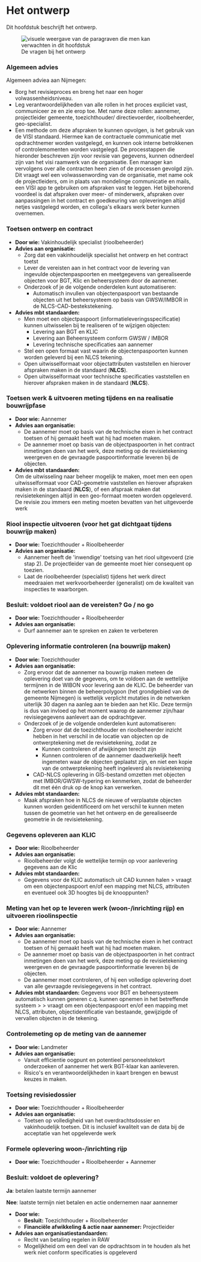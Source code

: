 # Het ontwerp 

Dit hoofdstuk beschrijft het ontwerp. 

<figure>
<img src="../images/ontwerp.png" alt="visuele weergave van de paragraven die men kan verwachten in dit hoofdstuk">
<figcaption>De vragen bij het ontwerp</caption>
</figure>


### Algemeen advies
Algemeen adviea aan Nijmegen:
* Borg het revisieproces en breng het naar een hoger  volwassenheidsniveau.
* Leg verantwoordelijkheden van alle rollen in het proces expliciet vast, communiceer ze en zie erop toe. Met name deze rollen: aannemer, projectleider gemeente, toezichthouder/ directievoerder, rioolbeheerder, geo-specialist.
* Een methode om deze afspraken te kunnen opvolgen, is het gebruik van de VISI standaard. Hiermee kan de contractuele communicatie met opdrachtnemer worden vastgelegd, en kunnen ook interne betrokkenen of controlemomenten worden vastgelegd. De processtappen die hieronder beschreven zijn voor revisie van gegevens, kunnen odnerdeel zijn van het visi raamwerk van de organisatie. Een manager kan vervolgens over alle contracten heen zien of de processen gevolgd zijn. Dit vraagt wel een volwassenwording van de organisatie, met name ook de projectleiders, om in plaats van mondelinge communicatie en mails, een VISI app te gebruiken om afspraken vast te leggen. Het bijbehorend voordeel is dat afspraken over meer- of minderwerk, afspraken over aanpassingen in het contract en goedkeuring van opleveringen altijd netjes vastgelegd worden, en collega's elkaars werk beter kunnen overnemen.  

### Toetsen ontwerp en contract

* **Door wie:** Vakinhoudelijk specialist (rioolbeheerder)  
* **Advies aan organisatie:**  
  * Zorg dat een vakinhoudelijk specialist het ontwerp en het contract toetst 
  * Lever de vereisten aan in het contract voor de levering van ingevulde objectenpaspoorten en meetgegevens van gerealiseerde objecten voor BGT, Klic en beheersysteem door de aannemer.
  * Onderzoek of je de volgende onderdelen kunt automatiseren:
    * Automatisch invullen van objectenpaspoort van bestaande objecten uit het beheersysteem op basis van GWSW/IMBOR in de NLCS-CAD-bestekstekening.   
* **Advies mbt standaarden:**  
  * Men moet een objectpaspoort (informatieleveringsspecificatie) kunnen uitwisselen bij te realiseren of te wijzigen objecten: 
    * Levering aan BGT en KLIC
    * Levering aan Beheersysteem conform GWSW / IMBOR
    * Levering technische specificaties aan aannemer  
  * Stel een open formaat vast waarin de objectenpaspoorten kunnen worden geleverd bij een NLCS tekening.
  * Open uitwisselformaat voor objectattributen vaststellen en hierover afspraken maken in de standaard (**NLCS**).
  * Open uitwisselformaat voor technische specificaties vaststellen en hierover afspraken maken in de standaard (**NLCS**).

### Toetsen werk & uitvoeren meting tijdens en na realisatie bouwrijpfase
* **Door wie:** Aannemer  
* **Advies aan organisatie:**  
    * De aannemer moet op basis van de technische eisen in het contract toetsen of hij gemaakt  heeft wat hij had moeten maken.
    * De aannemer moet op basis van de objectpaspoorten in het contract inmetingen doen van het werk, deze meting op de revisietekening weergeven en de gevraagde paspoortinformatie leveren bij de objecten.
* **Advies mbt standaarden:**  
Om de uitwisseling naar beheer mogelijk te maken, moet men een open uitwisselformaat voor CAD-geometrie vaststellen en hierover afspraken maken in de standaard (**NLCS**), of een afspraak maken dat revisietekeningen altijd in een geo-formaat moeten worden opgeleverd. De revisie zou immers een meting moeten bevatten van het uitgevoerde werk 


### Riool inspectie uitvoeren (voor het gat dichtgaat tijdens bouwrijp maken)
* **Door wie:** Toezichthouder + Rioolbeheerder  
* **Advies aan organisatie:**  
  * Aannemer heeft de 'inwendige' toetsing van het riool uitgevoerd (zie stap 2). De projectleider van de gemeente moet hier consequent op toezien.
  * Laat de rioolbeheerder (specialist) tijdens het werk direct meedraaien met werkvoorbeheerder (generalist) om de kwaliteit van inspecties te waarborgen.


### Besluit: voldoet riool aan de vereisten? Go / no go  
* **Door wie:** Toezichthouder + Rioolbeheerder  
* **Advies aan organisatie:**  
  * Durf aannemer aan te spreken en zaken te verbeteren


### Oplevering informatie controleren (na bouwrijp maken)  
* **Door wie:** Toezichthouder  
* **Advies aan organisatie:**  
  * Zorg ervoor dat de aannemer na bouwrijp maken meteen de oplevering doet van de gegevens, om te voldoen aan de wettelijke termijnen in de WIBON voor levering aan de KLIC. De beheerder van de netwerken binnen de beheerpolygoon (het grondgebied van de gemeente Nijmegen) is wettelijk verplicht mutaties in de netwerken uiterlijk 30 dagen na aanleg aan te bieden aan het Klic. Deze termijn is dus van invloed op het moment waarop de aannemer zijn/haar revisiegegevens aanlevert aan de opdrachtgever.
  * Onderzoek of je de volgende onderdelen kunt automatiseren:
    * Zorg ervoor dat de toezichthouder en rioolbeheerder inzicht hebben in het verschil in de locatie van objecten op de ontwerptekening met de revisietekening, zodat ze 
      * Kunnen controleren of afwijkingen terecht zijn
      * Kunnen controleren of de aannemer daadwerkelijk heeft ingemeten waar de objecten geplaatst zijn, en niet een kopie van de ontwerptekening heeft ingeleverd als revisietekening
    * CAD-NLCS oplevering in GIS-bestand omzetten met objecten met IMBOR/GWSW-typering en kenmerken, zodat de beheerder dit met één druk op de knop kan verwerken.  
* **Advies mbt standaarden:** 
  * Maak afspraken hoe in NLCS de nieuwe of verplaatste objecten kunnen worden geidentificeerd om het verschil te kunnen meten tussen de geometrie van het het ontwerp en de gerealiseerde geometrie in de revisietekening.

  
### Gegevens opleveren aan KLIC  
* **Door wie:** Rioolbeheerder
* **Advies aan organisatie:**  
  * Rioolbeheerder volgt de wettelijke termijn op voor aanlevering gegevens aan de Klic
* **Advies mbt standaarden:** 
  * Gegevens voor de KLIC automatisch uit CAD kunnen halen > vraagt om een objectenpaspoort en/of een mapping met NLCS, attributen en eventueel ook 3D hoogtes bij de knooppunten?  

### Meting van het op te leveren werk (woon-/inrichting rijp) en uitvoeren rioolinspectie  
* **Door wie:** Aannemer  
* **Advies aan organisatie:**  
    * De aannemer moet op basis van de technische eisen in het contract toetsen of hij gemaakt  heeft wat hij had moeten maken.
    * De aannemer moet op basis van de objectpaspoorten in het contract inmetingen doen van het werk, deze meting op de revisietekening weergeven en de gevraagde paspoortinformatie leveren bij de objecten.
    * De aannemer moet controleren, of hij een volledige oplevering doet van alle gevraagde revisiegegevens in het contract.
* **Advies mbt standaarden:** 
  Gegevens voor BGT en beheersysteem automatisch kunnen generen c.q. kunnen opnemen in het betreffende systeem > > vraagt om een objectenpaspoort en/of een mapping met NLCS, attributen, objectidentificatie van bestaande, gewijzigde of vervallen objecten in de tekening. 

### Controlemeting op de meting van de aannemer  
* **Door wie:** Landmeter  
* **Advies aan organisatie:**  
  * Vanuit efficientie oogpunt en potentieel personeelstekort onderzoeken of aannemer het werk BGT-klaar kan aanleveren.
  * Risico's en verantwoordelijkheden in kaart brengen en bewust keuzes in maken.
  

### Toetsing revisiedossier  
* **Door wie:** Toezichthouder + Rioolbeheerder  
* **Advies aan organisatie:**  
  * Toetsen op volledigheid van het overdrachtsdossier en vakinhoudelijk toetsen. Dit is inclusief kwaliteit van de data  bij de acceptatie van het opgeleverde werk

### Formele oplevering woon-/inrichting rijp  
* **Door wie:** Toezichthouder + Rioolbeheerder + Aannemer  


### Besluit: voldoet de oplevering? 
**Ja**: betalen laatste termijn aannemer
<br>

**Nee**: laatste termijn niet betalen en actie ondernemen naar aannemer  

* **Door wie:**  
  * **Besluit:** Toezichthouder + Rioolbeheerder  
  * **Financiële afwikkeling & actie naar aannemer:** Projectleider  
* **Advies aan organisatiestandaarden:**  
  * Recht van betaling regelen in RAW  
  * Mogelijkheid om een deel van de opdrachtsom in te houden als het werk niet conform specificaties is opgeleverd
